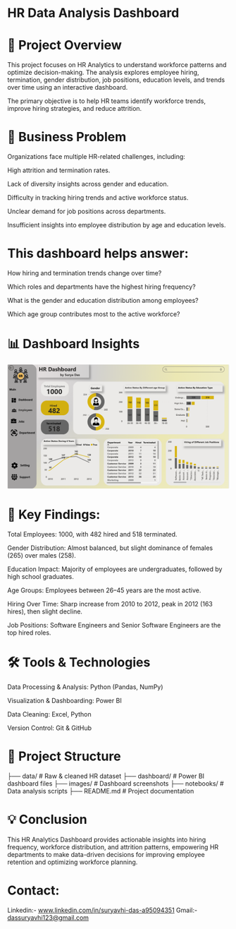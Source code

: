 # HR Data Analysis Dashboard
# 📖 Project Overview

This project focuses on HR Analytics to understand workforce patterns and optimize decision-making. The analysis explores employee hiring, termination, gender distribution, job positions, education levels, and trends over time using an interactive dashboard.

The primary objective is to help HR teams identify workforce trends, improve hiring strategies, and reduce attrition.

# 🏢 Business Problem

Organizations face multiple HR-related challenges, including:

High attrition and termination rates.

Lack of diversity insights across gender and education.

Difficulty in tracking hiring trends and active workforce status.

Unclear demand for job positions across departments.

Insufficient insights into employee distribution by age and education levels.

# This dashboard helps answer:

How hiring and termination trends change over time?

Which roles and departments have the highest hiring frequency?

What is the gender and education distribution among employees?

Which age group contributes most to the active workforce?

# 📊 Dashboard Insights

![HR Analysis Dashboard](https://github.com/suryavhi704/HR-Data-Analysis-Power-BI/blob/main/HR%20Analysis%20Dashboard%20Image.png?raw=true)

# 🔑 Key Findings:

Total Employees: 1000, with 482 hired and 518 terminated.

Gender Distribution: Almost balanced, but slight dominance of females (265) over males (258).

Education Impact: Majority of employees are undergraduates, followed by high school graduates.

Age Groups: Employees between 26–45 years are the most active.

Hiring Over Time: Sharp increase from 2010 to 2012, peak in 2012 (163 hires), then slight decline.

Job Positions: Software Engineers and Senior Software Engineers are the top hired roles.

# 🛠️ Tools & Technologies

Data Processing & Analysis: Python (Pandas, NumPy)

Visualization & Dashboarding: Power BI

Data Cleaning: Excel, Python

Version Control: Git & GitHub

# 📂 Project Structure

├── data/               # Raw & cleaned HR dataset
├── dashboard/          # Power BI dashboard files
├── images/             # Dashboard screenshots
├── notebooks/          # Data analysis scripts
├── README.md           # Project documentation


# 💡 Conclusion

This HR Analytics Dashboard provides actionable insights into hiring frequency, workforce distribution, and attrition patterns, empowering HR departments to make data-driven decisions for improving employee retention and optimizing workforce planning.

# Contact:
Linkedin:- www.linkedin.com/in/suryavhi-das-a95094351
Gmail:- dassuryavhi123@gmail.com
